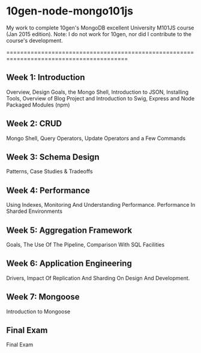 10gen-node-mongo101js
=====================

My work to complete 10gen's MongoDB excellent University M101JS course
(Jan 2015 edition). Note: I do not work for 10gen, nor did I contribute
to the course's development.

=========================================================================================

Week 1: Introduction
--------------------

Overview, Design Goals, the Mongo Shell, Introduction to JSON,
Installing Tools, Overview of Blog Project and Introduction to Swig,
Express and Node Packaged Modules (npm)

Week 2: CRUD
------------

Mongo Shell, Query Operators, Update Operators and a Few Commands

Week 3: Schema Design
---------------------

Patterns, Case Studies & Tradeoffs

Week 4: Performance
-------------------

Using Indexes, Monitoring And Understanding Performance. Performance In
Sharded Environments

Week 5: Aggregation Framework
-----------------------------

Goals, The Use Of The Pipeline, Comparison With SQL Facilities

Week 6: Application Engineering
-------------------------------

Drivers, Impact Of Replication And Sharding On Design And Development.

Week 7: Mongoose
----------------

Introduction to Mongoose

Final Exam
----------

Final Exam
